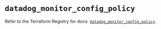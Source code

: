 # `datadog_monitor_config_policy`

Refer to the Terraform Registry for docs: [`datadog_monitor_config_policy`](https://registry.terraform.io/providers/datadog/datadog/3.48.1/docs/resources/monitor_config_policy).
